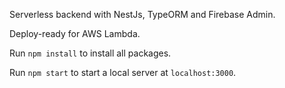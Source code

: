 Serverless backend with NestJs, TypeORM and Firebase Admin.

Deploy-ready for AWS Lambda.

Run `npm install` to install all packages.

Run `npm start` to start a local server at `localhost:3000`.
